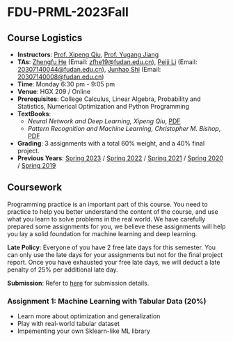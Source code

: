 # FDU-PRML-2023Fall

## Course Logistics

- **Instructors**: [Prof. Xipeng Qiu](https://xpqiu.github.io/index.html), [Prof. Yugang Jiang](http://www.yugangjiang.info/bioChn.html)
- **TAs**: [Zhengfu He](https://github.com/Hzfinfdu) (Email: zfhe19@fudan.edu.cn), [Peiji Li](https://github.com/FlyingDutchman26) (Email: 20307140044@fudan.edu.cn), [Junhao Shi](https://github.com/sjh0354) (Email: 20307140008@fudan.edu.cn)
- **Time**: Monday 6:30 pm - 9:05 pm
- **Venue**: HGX 209 / Online
- **Prerequisites**: College Calculus, Linear Algebra, Probability and Statistics, Numerical Optimization and Python Programming
- **TextBooks**:
    - *Neural Network and Deep Learning, Xipeng Qiu*, [PDF](https://nndl.github.io/)
    - *Pattern Recognition and Machine Learning, Christopher M. Bishop*, [PDF](https://www.microsoft.com/en-us/research/uploads/prod/2006/01/Bishop-Pattern-Recognition-and-Machine-Learning-2006.pdf)
- **Grading**: 3 assignments with a total 60% weight, and a 40% final project.
- **Previous Years**: [Spring 2023](https://github.com/artpli/PRML-Spring23-FDU/tree/master) / [Spring 2022](https://github.com/dasepli/PRML-Spring22-FDU) / [Spring 2021](https://toscode.gitee.com/fnlp/prml-21-spring) / [Spring 2020](https://github.com/xuyige/PRML-Spring20-FDU) / [Spring 2019](https://github.com/FDUCSLG/PRML-2019Spring-FDU)

## Coursework

Programming practice is an important part of this course. 
You need to practice to help you better understand the content of the course, and use what you learn to solve problems in the real world. 
We have carefully prepared some assignments for you, we believe these assignments will help you lay a solid foundation for machine learning and deep learning.

**Late Policy**: Everyone of you have 2 free late days for this semester. You can only use the late days for your assignments but not for the final project report. Once you have exhausted your free late days, we will deduct a late penalty of 25% per additional late day.

**Submission**: Refer to [here](https://github.com/Hzfinfdu/FDU-PRML-2023Fall/blob/main/Assignments/README.md) for submission details.

### Assignment 1: Machine Learning with Tabular Data (20%)

- Learn more about optimization and generalization
- Play with real-world tabular dataset
- Impementing your own Sklearn-like ML library
